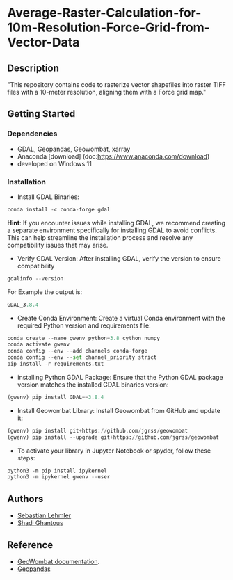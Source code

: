 
# Average-Raster-Calculation-for-10m-Resolution-Force-Grid-from-Vector-Data




## Description

"This repository contains code to rasterize vector shapefiles into raster TIFF files with a 10-meter resolution, aligning them with a Force grid map."
## Getting Started

### Dependencies

* GDAL, Geopandas, Geowombat, xarray
* Anaconda [download] (doc:https://www.anaconda.com/download)
* developed on Windows 11

### Installation

* Install GDAL Binaries:
```python I'm A tab
conda install -c conda-forge gdal
```
**Hint**: If you encounter issues while installing GDAL, we recommend creating a separate environment specifically for installing GDAL to avoid conflicts. This can help streamline the installation process and resolve any compatibility issues that may arise.

* Verify GDAL Version:
After installing GDAL, verify the version to ensure compatibility
```python I'm A tab
gdalinfo --version
```
For Example the output is:
```python I'm A tab
GDAL_3.8.4
```
* Create Conda Environment:
Create a virtual Conda environment with the required Python version and requirements file:
```python I'm A tab
conda create --name gwenv python=3.8 cython numpy
conda activate gwenv
conda config --env --add channels conda-forge
conda config --env --set channel_priority strict
pip install -r requirements.txt
```
* installing Python GDAL Package:
Ensure that the Python GDAL package version matches the installed GDAL binaries version:
```python I'm A tab
(gwenv) pip install GDAL==3.8.4
```
* Install Geowombat Library:
Install Geowombat from GitHub and update it:
```python I'm A tab
(gwenv) pip install git+https://github.com/jgrss/geowombat
(gwenv) pip install --upgrade git+https://github.com/jgrss/geowombat
```
* To activate your library in Jupyter Notebook or spyder, follow these steps:
```python I'm A tab
python3 -m pip install ipykernel
python3 -m ipykernel gwenv --user
```



## Authors

 
 - [Sebastian Lehmler](https://github.com/LUP-LuftbildUmweltPlanung)
 - [Shadi Ghantous](https://github.com/LUP-LuftbildUmweltPlanung)


## Reference

* [GeoWombat documentation](https://geowombat.readthedocs.io/en/latest/).
* [Geopandas](https://geopandas.org/en/stable/)




